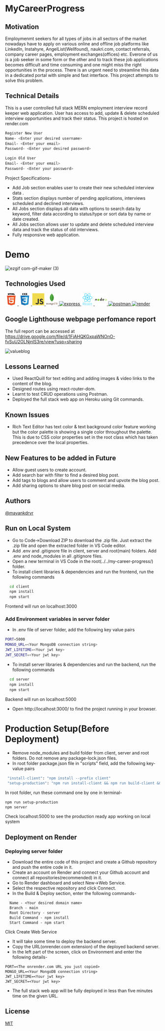# MyCareerProgress

## Motivation
Employmenmt seekers for all types of jobs in all sectors of the market nowadays have to apply on various online and offline job platforms like LinkedIn, Instahyre, AngelList(Wellfound), naukri.com, contact referrals, company career pages, employment exchanges(offices) etc. Everone of us is a job seeker in some form or the other and to track these job applications becomes difficult and time consuming and one might miss the right opportunities in the process. There is an urgent need to streamline this data in a dedicated portal with simple and fast interface. This project attempts to solve this problem. 

## Technical Details 
This is a user controlled full stack MERN employment interview record keeper web application. User has access to add, update & delete scheduled interview opportunities and track their status. This project is hosted on render.com

```bash
Register New User
Name- <Enter your desired username>
Email- <Enter your email>
Password- <Enter your desired password>
```
```bash
Login Old User
Email- <Enter your email>
Password- <Enter your password>
```
Project Specifications-
- Add Job section enables user to create their new scheduled interview data .
- Stats section displays number of pending applications, interviews scheduled and declined interviews.
- All Jobs section displays all data with options to search data by keyword, filter data according to status/type or sort data by name or date created.
- All Jobs section allows user to update and delete scheduled interview data and track the status of old interviews.
- Fully responsive web application.

# Demo

  ![ezgif com-gif-maker (3)](https://user-images.githubusercontent.com/87348490/152381000-5f57b062-377c-48e2-acbc-ec0778422159.gif)

## Technologies Used

<a href="https://www.w3.org/html/" target="_blank" rel="noreferrer"> <img src="https://raw.githubusercontent.com/devicons/devicon/master/icons/html5/html5-original-wordmark.svg" alt="html5" width="40" height="40"/> </a>
<a href="https://www.w3schools.com/css/" target="_blank" rel="noreferrer"> <img src="https://raw.githubusercontent.com/devicons/devicon/master/icons/css3/css3-original-wordmark.svg" alt="css3" width="40" height="40"/> </a> 
<a href="https://developer.mozilla.org/en-US/docs/Web/JavaScript" target="_blank" rel="noreferrer"> <img src="https://raw.githubusercontent.com/devicons/devicon/master/icons/javascript/javascript-original.svg" alt="javascript" width="40" height="40"/> </a> 
<a href="https://www.mongodb.com/" target="_blank" rel="noreferrer"> <img src="https://raw.githubusercontent.com/devicons/devicon/master/icons/mongodb/mongodb-original-wordmark.svg" alt="mongodb" width="40" height="40"/> </a>
<a href="https://expressjs.com" target="_blank" rel="noreferrer"> <img src="https://i.ibb.co/ckPHbQm/express-facebook-share.png" alt="express" width="60" height="40"/> </a>
<a href="https://reactjs.org/" target="_blank" rel="noreferrer"> <img src="https://raw.githubusercontent.com/devicons/devicon/master/icons/react/react-original-wordmark.svg" alt="react" width="40" height="40"/> </a>
<a href="https://nodejs.org" target="_blank" rel="noreferrer"> <img src="https://raw.githubusercontent.com/devicons/devicon/master/icons/nodejs/nodejs-original-wordmark.svg" alt="nodejs" width="40" height="40"/> </a> 
<a href="https://postman.com" target="_blank" rel="noreferrer"> <img src="https://www.vectorlogo.zone/logos/getpostman/getpostman-icon.svg" alt="postman" width="40" height="40"/> </a>
<a href="https://render.com" target="_blank" rel="noreferrer"> <img src="https://upload.vectorlogo.zone/logos/render/images/bb711e6b-3dc7-496f-b665-10558e88ceed.svg" alt="render" width="40" height="40"/> </a>

## Google Lighthouse webpage perfomance report 

The full report can be accessed at https://drive.google.com/file/d/1FjAHQKGxpaWNOnO-fvSuU2OLNjnIS3re/view?usp=sharing
  
![valueblog](https://user-images.githubusercontent.com/87348490/152341465-c7c99654-58b2-4da9-983a-435329e71771.png)

## Lessons Learned

- Used ReactQuill for text editing and adding images & video links to the content of the blog.
- Designed routes using react-router-dom.
- Learnt to test CRUD operations using Postman.
- Deployed the full stack web app on Heroku using Git commands.

## Known Issues

- Rich Text Editor has text color & text background color feature working but the color palette is showing a single color throughout the palette. This is due to CSS color properties set in the root class which has taken precedence over the local properties.

## New Features to be added in Future

- Allow guest users to create account.
- Add search bar with filter to find a desired blog post.
- Add tags to blogs and allow users to comment and upvote the blog post.
- Add sharing options to share blog post on social media.

## Authors

[@mayankdrvr](https://www.github.com/mayankdrvr)

## Run on Local System

- Go to Code->Download ZIP to download the .zip file. Just extract the .zip file and open the extracted folder in VS Code editor.
- Add .env and .gitignore file in client, server and root(main) folders. Add .env and node_modules in all .gitignore files.
- Open a new terminal in VS Code in the root(../../my-career-progress/) folder.
- To install client libraries & dependencies and run the frontend, run the following commands 
```bash
  cd client
  npm install
  npm start
```
Frontend will run on localhost:3000
### Add Environment variables in server folder 
- In .env file of server folder, add the following key value pairs 
```bash
PORT=5000
MONGO_URL=<Your MongoDB connection string>
JWT_LIFETIME=<Your jwt key>
JWT_SECRET=<Your jwt key>
```
- To install server libraries & dependencies and run the backend, run the following commands 
```bash
  cd server
  npm install
  npm start
```
Backend will run on localhost:5000

- Open http://localhost:3000/ to find the project running in your browser.

# Production Setup(Before Deployment)
- Remove node_modules and build folder from client, server and root folders. Do not remove any package-lock.json files.
- In root folder package.json file in "scripts" field, add the following key-value pairs
```bash
 "install-client": "npm install --prefix client"
 "setup-production": "npm run install-client && npm run build-client && npm install"
```
In root folder, run these command one by one in terminal-
```
npm run setup-production
npm server
```
Check localhost:5000 to see the production ready app working on local system

## Deployment on Render

### Deploying server folder
- Download the entire code of this project and create a Github repository and push the entire code in it.
- Create an account on Render and connect your Github account and connect all repositories(recommended) in it. 
- Go to Render dashboard and select New->Web Service. 
- Select the respective repository and click Connect. 
- In the Build & Deploy section, enter the following commands-
```
  Name - <Your desired domain name> 
  Branch - main
  Root Directory - server
  Build Command - npm install
  Start Command - npm start
```
 Click Create Web Service
 - It will take some time to deploy the backend server. 
 - Copy the URL(onrender.com extension) of the deployed backend server. 
 - In the left part of the screen, click on Environment and enter the following details-
```
PORT=<The onrender.com URL you just copied>
MONGO_URL=<Your MongoDB connection string>
JWT_LIFETIME=<Your jwt key>
JWT_SECRET=<Your jwt key>
``` 

- The full stack web app will be fully deployed in less than five minutes time on the given URL.

## License

[MIT](https://choosealicense.com/licenses/mit/)







